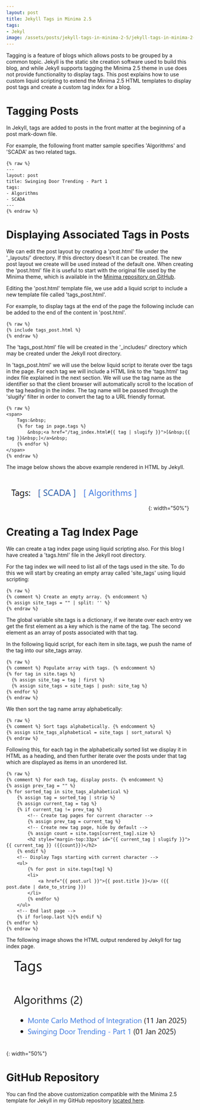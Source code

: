 ```yaml
---
layout: post
title: Jekyll Tags in Minima 2.5
tags: 
- Jekyl 
image: /assets/posts/jekyll-tags-in-minima-2-5/jekyll-tags-in-minima-2-5.png
---
```

Tagging is a feature of blogs which allows posts to be grouped by a common topic. Jekyll is the static site creation software used to build this blog, and while Jekyll supports tagging the Minima 2.5 theme in use does not provide functionality to display tags. This post explains how to use custom liquid scripting to extend the Minima 2.5 HTML templates to display post tags and create a custom tag index for a blog.   

# Tagging Posts

In Jekyll, tags are added to posts in the front matter at the beginning of a post mark-down file. 

For example, the following front matter sample specifies 'Algorithms' and 'SCADA' as two related tags. 

```
{% raw %}
---
layout: post
title: Swinging Door Trending - Part 1 
tags: 
- Algorithms
- SCADA 
---
{% endraw %}
```

# Displaying Associated Tags in Posts

We can edit the post layout by creating a 'post.html' file under the '_layouts/' directory. If this directory doesn't it can be created. The new post layout we create will be used instead of the default one. When creating the 'post.html' file it is useful to start with the original file used by the Minima theme, which is available in the [Minima repository on GitHub](https://github.com/jekyll/minima/tree/2.5-stable). 

Editing the 'post.html' template file, we use add a liquid script to include a new template file called 'tags_post.html'.

For example, to display tags at the end of the page the following include can be added to the end of the content in 'post.html'. 

```
{% raw %}
{% include tags_post.html %}
{% endraw %}
```

The 'tags_post.html' file will be created in the '_includes/' directory which may be created under the Jekyll root directory.

In 'tags_post.html' we will use the below liquid script to iterate over tbe tags in the page. For each tag we will include a HTML link to the 'tags.html' tag index file explained in the next section. We will use the tag name as the identifier so that the client browser will automatically scroll to the location of the tag heading in the index. The tag name will be passed through the 'slugify' filter in order to convert the tag to a URL friendly format. 

```
{% raw %}
<span>
    Tags:&nbsp;
    {% for tag in page.tags %}
        &nbsp;<a href="/tag_index.html#{{ tag | slugify }}">[&nbsp;{{ tag }}&nbsp;]</a>&nbsp;
    {% endfor %}
</span>
{% endraw %}
```

The image below shows the above example rendered in HTML by Jekyll.

![Image of tag word links shown at end of post content.](/assets/posts/jekyll-tags-in-minima-2-5-1.png?raw=true){: width="50%"}

# Creating a Tag Index Page

We can create a tag index page using liquid scripting also. For this blog I have created a 'tags.html' file in the Jekyll root directory.

For the tag index we will need to list all of the tags used in the site. To do this we will start by creating an empty array called 'site_tags' using liquid scripting:

```
{% raw %}
{% comment %} Create an empty array. {% endcomment %} 
{% assign site_tags = "" | split: '' %}
{% endraw %}
```

The global variable site.tags is a dictionary, if we iterate over each entry we get the first element as a key which is the name of the tag. The second element as an array of posts associated with that tag.

In the following liquid script, for each item in site.tags, we push the name of the tag into our site_tags array.

```
{% raw %}
{% comment %} Populate array with tags. {% endcomment %} 
{% for tag in site.tags %}
  {% assign site_tag = tag | first %}
  {% assign site_tags = site_tags | push: site_tag %}
{% endfor %}
{% endraw %}
```

We then sort the tag name array alphabetically:

```
{% raw %}
{% comment %} Sort tags alphabetically. {% endcomment %} 
{% assign site_tags_alphabetical = site_tags | sort_natural %}
{% endraw %}
```

Following this, for each tag in the alphabetically sorted list we display it in HTML as a heading, and then further iterate over the posts under that tag which are displayed as items in an unordered list.

```
{% raw %}
{% comment %} For each tag, display posts. {% endcomment %} 
{% assign prev_tag = "" %}
{% for sorted_tag in site_tags_alphabetical %}
    {% assign tag = sorted_tag | strip %}
    {% assign current_tag = tag %}
    {% if current_tag != prev_tag %}
        <!-- Create tag pages for current character -->
        {% assign prev_tag = current_tag %}
        <!-- Create new tag page, hide by default -->
        {% assign count = site.tags[current_tag].size %}
        <h2 style="margin-top:33px" id="{{ current_tag | slugify }}">{{ current_tag }} ({{count}})</h2>
    {% endif %}
    <!-- Display Tags starting with current character -->
    <ul>
        {% for post in site.tags[tag] %}
        <li>
            <a href="{{ post.url }}">{{ post.title }}</a> ({{ post.date | date_to_string }})
        </li>
        {% endfor %}
    </ul>
    <!-- End last page -->
    {% if forloop.last %}{% endif %}
{% endfor %}
{% endraw %}
```

The following image shows the HTML output rendered by Jekyll for tag index page. 

![Image of tag word links shown at end of post content.](/assets/posts/jekyll-tags-in-minima-2-5-2.png?raw=true){: width="50%"}

# GitHub Repository

You can find the above customization compatible with the Minima 2.5 template for Jekyll in my GitHub repository [located here](https://github.com/bott-j/bott-j.github.io). 


 
